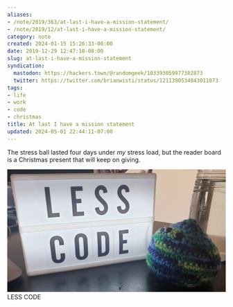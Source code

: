 ```yaml
---
aliases:
- /note/2019/363/at-last-i-have-a-mission-statement/
- /note/2019/12/at-last-i-have-a-mission-statement/
category: note
created: 2024-01-15 15:26:33-08:00
date: 2019-12-29 12:47:18-08:00
slug: at-last-i-have-a-mission-statement
syndication:
  mastodon: https://hackers.town/@randomgeek/103393059977302873
  twitter: https://twitter.com/brianwisti/status/1211390534843011073
tags:
- life
- work
- code
- christmas
title: At last I have a mission statement
updated: 2024-05-01 22:44:11-07:00
---
```


The stress ball lasted four days under *my* stress load, but the reader board is a Christmas present that will keep on giving.

![attachments/img/2019/cover-2019-12-29.jpg](../../../attachments/img/2019/cover-2019-12-29.jpg)
LESS CODE